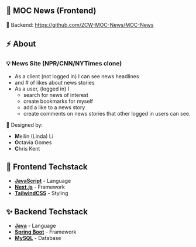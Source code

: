 ## 📰 MOC News (Frontend)
🔗 Backend: https://github.com/ZCW-MOC-News/MOC-News

## :zap: About

### 💡 News Site (NPR/CNN/NYTimes clone)

* As a client (not logged in) I can see news headlines
 * and # of likes about news stories
* As a user, (logged in) I
  * search for news of interest
  * create bookmarks for myself
  * add a like to a news story
  * create comments on news stories
   that other logged in users can see.
   
👤 Designed by: 
- **M**eilin (Linda) Li
- **O**ctavia Gomes
- **C**hris Kent
   
## 🎨 Frontend Techstack

- [**JavaScript**](https://www.javascript.com/) - Language
- [**Next.js**](https://nextjs.org/) - Framework
- [**TailwindCSS**](https://tailwindcss.com/) - Styling

   
## :sparkles: Backend Techstack

- [**Java**](https://swr.vercel.app/) - Language
- [**Spring Boot**](https://start.spring.io/) - Framework
- [**MySQL**](https://www.mysql.com/) - Database
